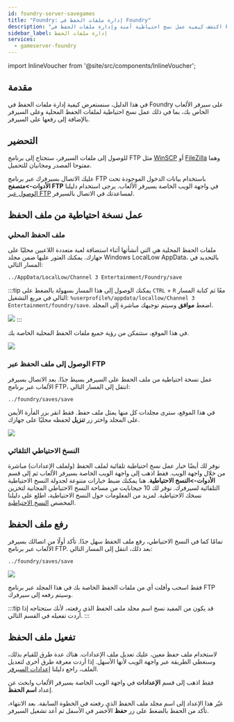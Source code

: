 ```yaml
---
id: foundry-server-savegames
title: "Foundry: إدارة ملفات الحفظ في Foundry"
description: "اكتشف كيفية عمل نسخ احتياطية آمنة وإدارة ملفات الحفظ في Foundry محليًا وعلى سيرفرك لضمان استمرارية اللعب بسلاسة → تعلّم المزيد الآن"
sidebar_label: إدارة ملفات الحفظ
services:
  - gameserver-foundry
---
```


import InlineVoucher from '@site/src/components/InlineVoucher';

## مقدمة

في هذا الدليل، سنستعرض كيفية إدارة ملفات الحفظ في Foundry على سيرفر الألعاب الخاص بك، بما في ذلك عمل نسخ احتياطية لملفات الحفظ المحلية وعلى السيرفر بالإضافة إلى رفعها على السيرفر.

<InlineVoucher />

## التحضير

للوصول إلى ملفات السيرفر، ستحتاج إلى برنامج FTP مثل [WinSCP](https://winscp.net/eng/index.php) أو [FileZilla](https://filezilla-project.org/) وهما مفتوحا المصدر ومجانيان للتحميل.

عليك الاتصال بسيرفرك عبر برنامج FTP باستخدام بيانات الدخول الموجودة تحت **الأدوات->متصفح FTP** في واجهة الويب الخاصة بسيرفر الألعاب. يرجى استخدام دليلنا [الوصول عبر FTP](gameserver-ftpaccess.md) لمساعدتك في الاتصال بالسيرفر.

## عمل نسخة احتياطية من ملف الحفظ

### ملف الحفظ المحلي

ملفات الحفظ المحلية هي التي أنشأتها أثناء استضافة لعبة متعددة اللاعبين محليًا على جهازك. يمكنك العثور عليها ضمن مجلد Windows LocalLow AppData، بالتحديد في المسار التالي:
```
../AppData/LocalLow/Channel 3 Entertainment/Foundry/save
```

:::tip
يمكنك الوصول إلى هذا المسار بسهولة بالضغط على `CTRL` + `R` معًا ثم كتابة المسار التالي في مربع التشغيل: `%userprofile%/appdata/locallow/Channel 3 Entertainment/foundry/save`. اضغط **موافق** وسيتم توجيهك مباشرة إلى المجلد.

![](https://screensaver01.zap-hosting.com/index.php/s/E6rniERFyc5AdS9/preview)
:::

في هذا الموقع، ستتمكن من رؤية جميع ملفات الحفظ المحلية الخاصة بك.

![](https://screensaver01.zap-hosting.com/index.php/s/LGPj2xZNGeCJpjt/preview)

### الوصول إلى ملف الحفظ عبر FTP

عمل نسخة احتياطية من ملف الحفظ على السيرفر بسيط جدًا. بعد الاتصال بسيرفر الألعاب عبر برنامج FTP، انتقل إلى المسار التالي:
```
../foundry/saves/save
```

في هذا الموقع، سترى مجلدات كل منها يمثل ملف حفظ. فقط انقر بزر الفأرة الأيمن على المجلد واختر زر **تنزيل** لحفظه محليًا على جهازك.

![](https://screensaver01.zap-hosting.com/index.php/s/X2f3Fo27GCyFe3m/preview)

### النسخ الاحتياطي التلقائي

نوفر لك أيضًا خيار عمل نسخ احتياطية تلقائية لملف الحفظ (ولملف الإعدادات) مباشرة من خلال واجهة الويب. فقط اذهب إلى واجهة الويب الخاصة بسيرفر الألعاب ثم إلى قسم **الأدوات->النسخ الاحتياطية**. هنا يمكنك ضبط خيارات متنوعة لجدولة النسخ الاحتياطية التلقائية لسيرفرك. نوفر لك 10 جيجابايت من مساحة النسخ الاحتياطي المجانية لتخزين نسخك الاحتياطية. لمزيد من المعلومات حول النسخ الاحتياطية، اطلع على دليلنا المخصص [النسخ الاحتياطية](gameserver-backups.md).

## رفع ملف الحفظ

تمامًا كما في النسخ الاحتياطي، رفع ملف الحفظ سهل جدًا. تأكد أولًا من اتصالك بسيرفر الألعاب عبر برنامج FTP. بعد ذلك، انتقل إلى المسار التالي:
```
../foundry/saves/save
```

![](https://screensaver01.zap-hosting.com/index.php/s/CobaowD4JLPWte7/preview)

فقط اسحب وأفلت أي من ملفات الحفظ الخاصة بك في هذا المجلد عبر برنامج FTP وسيتم رفعه إلى سيرفرك.

:::tip
قد يكون من المفيد نسخ اسم مجلد ملف الحفظ الذي رفعته، لأنك ستحتاجه إذا أردت تفعيله في القسم التالي.
:::

## تفعيل ملف الحفظ

لاستخدام ملف حفظ معين، عليك تعديل ملف الإعدادات. هناك عدة طرق للقيام بذلك، وسنغطي الطريقة عبر واجهة الويب لأنها الأسهل. إذا أردت معرفة طرق أخرى لتعديل الملف، راجع دليلنا [إعدادات السيرفر](foundry-configuration.md).

فقط اذهب إلى قسم **الإعدادات** في واجهة الويب الخاصة بسيرفر الألعاب وابحث عن إعداد **اسم الحفظ**.

غيّر هذا الإعداد إلى اسم مجلد ملف الحفظ الذي رفعته في الخطوة السابقة. بعد الانتهاء، تأكد من الحفظ بالضغط على زر **حفظ** الأخضر في الأسفل ثم أعد تشغيل السيرفر.

<InlineVoucher />